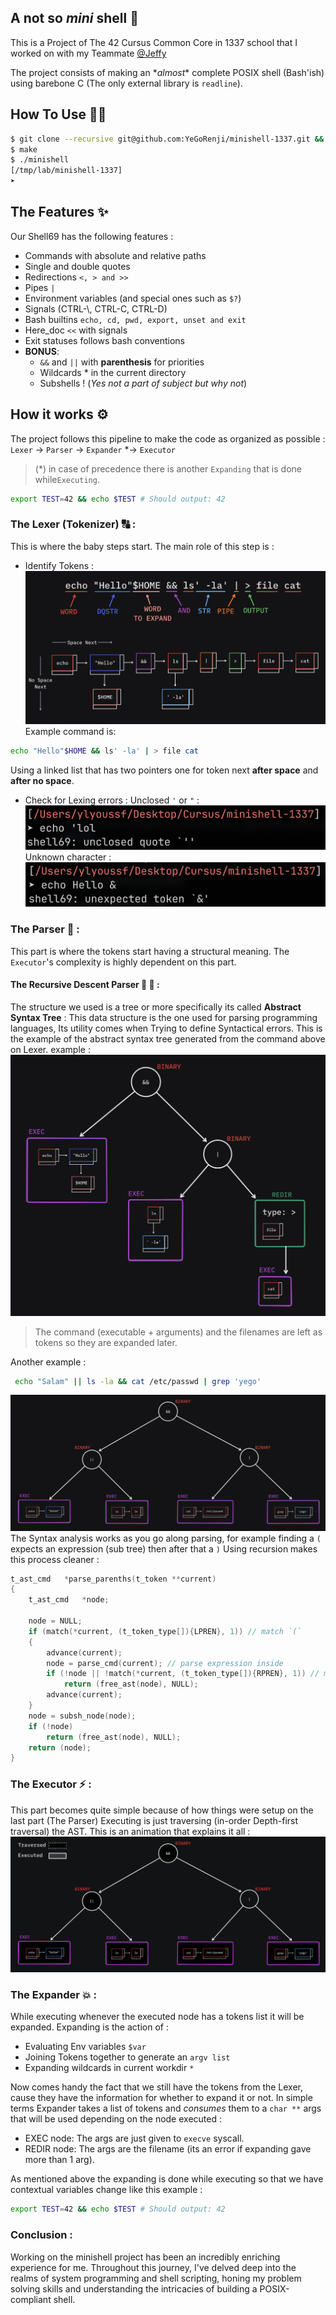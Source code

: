 ## A not so *mini* shell 🐚
This is a Project of The 42 Cursus Common Core in 1337 school that I worked on with my Teammate [@Jeffy](https://github.com/0x00Jeff)

The project consists of making an \**almost*\* complete POSIX shell (Bash'ish) using barebone C (The only external library is `readline`).

## How To Use 💅🏽
```bash
$ git clone --recursive git@github.com:YeGoRenji/minishell-1337.git && cd minishell-1337
$ make
$ ./minishell
[/tmp/lab/minishell-1337]
➤
```

## The Features ✨
Our Shell69 has the following features :
- Commands with absolute and relative paths
- Single and double quotes
- Redirections `<, > and >>`
- Pipes `|`
- Environment variables (and special ones such as `$?`)
- Signals (CTRL-\\, CTRL-C, CTRL-D)
- Bash builtins `echo, cd, pwd, export, unset and exit`
- Here_doc `<<` with signals
- Exit statuses follows bash conventions
- **BONUS**:
  - `&&` and `||` with **parenthesis** for priorities
  - Wildcards \* in the current directory
  - Subshells ! (*Yes not a part of subject but why not*)

## How it works ⚙️

The project follows this pipeline to make the code as organized as possible : \
`Lexer` -> `Parser` -> `Expander` \*-> `Executor`

> (\*) in case of precedence there is another `Expanding` that is done while`Executing`.
```bash
export TEST=42 && echo $TEST # Should output: 42
```
### The Lexer (Tokenizer) 🔠 :
This is where the baby steps start.
The main role of this step is :
- Identify Tokens :
  ![Tokenizer display](resources/Tokenizer.png)
  Example command is:
```bash
echo "Hello"$HOME && ls' -la' | > file cat
```
  Using a linked list that has two pointers one for token next **after space** and **after no space**.
- Check for Lexing errors :
    Unclosed `'` or `"` :
	![Tokenizer display](resources/unclosed_quote.png)
	Unknown character :
	![Unexpected Token](resources/unexpected_token.png)
### The Parser 🧩 :
This part is where the tokens start having a structural meaning.
The `Executor`'s complexity is highly dependent on this part.
#### The Recursive Descent Parser 🌲 🔄 :
The structure we used is a tree or more specifically its called **Abstract Syntax Tree** :
This data structure is the one used for parsing programming languages, Its utility comes when Trying to define Syntactical errors.
This is the example of the abstract syntax tree generated from the command above on Lexer.
example :
 ![AST1](resources/AST.png)
> The command (executable + arguments) and the filenames are left as tokens so they are expanded later.

 Another example :
```bash
 echo "Salam" || ls -la && cat /etc/passwd | grep 'yego'
```
  ![AST1](resources/AST2.png)
The Syntax analysis works as you go along parsing, for example finding a `(` expects an expression (sub tree) then after that a `)`
Using recursion makes this process cleaner :
```c
t_ast_cmd	*parse_parenths(t_token **current)
{
	t_ast_cmd	*node;

	node = NULL;
	if (match(*current, (t_token_type[]){LPREN}, 1)) // match `(`
	{
		advance(current);
		node = parse_cmd(current); // parse expression inside
		if (!node || !match(*current, (t_token_type[]){RPREN}, 1)) // match `)`
			return (free_ast(node), NULL);
		advance(current);
	}
	node = subsh_node(node);
	if (!node)
		return (free_ast(node), NULL);
	return (node);
}
``` 
### The Executor  ⚡️ :
This part becomes quite simple because of how things were setup on the last part (The Parser)
Executing is just traversing (in-order Depth-first traversal) the AST.
This is an animation that explains it all :
 ![executionAnim](resources/execAnimation.gif)
### The Expander 💥  :
While executing whenever the executed node has a tokens list it will be expanded.
Expanding is the action of  :
- Evaluating Env variables `$var`
- Joining Tokens together to generate an `argv list`
- Expanding wildcards in current workdir `*`

Now comes handy the fact that we still have the tokens from the Lexer, cause they have the information for whether to expand it or not.
In simple terms Expander takes a list of tokens and *consumes* them to a `char **` args
that will be used depending on the node executed :
- EXEC node:  The args are just given to `execve` syscall.
- REDIR node: The args are the filename (its an error if expanding gave more than 1 arg).

As mentioned above the expanding is done while executing so that we have contextual variables change like this example :
```bash
export TEST=42 && echo $TEST # Should output: 42
```
### Conclusion   :
Working on the minishell project has been an incredibly enriching experience for me. Throughout this journey, I've delved deep into the realms of system programming and shell scripting, honing my problem solving skills and understanding the intricacies of building a POSIX-compliant shell.
